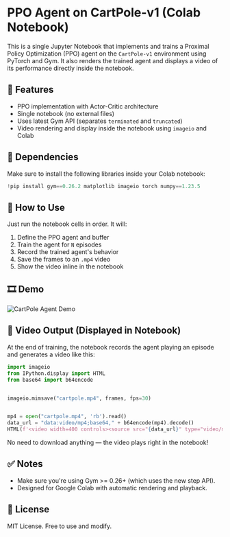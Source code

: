 
# PPO Agent on CartPole-v1 (Colab Notebook)

This is a single Jupyter Notebook that implements and trains a Proximal Policy Optimization (PPO) agent on the `CartPole-v1` environment using PyTorch and Gym. It also renders the trained agent and displays a video of its performance directly inside the notebook.

## 📌 Features

- PPO implementation with Actor-Critic architecture
- Single notebook (no external files)
- Uses latest Gym API (separates `terminated` and `truncated`)
- Video rendering and display inside the notebook using `imageio` and Colab

## 🧪 Dependencies

Make sure to install the following libraries inside your Colab notebook:

```python
!pip install gym==0.26.2 matplotlib imageio torch numpy==1.23.5
````

## 🚀 How to Use

Just run the notebook cells in order. It will:

1. Define the PPO agent and buffer
2. Train the agent for `N` episodes
3. Record the trained agent's behavior
4. Save the frames to an `.mp4` video
5. Show the video inline in the notebook
## 🎞️ Demo

![CartPole Agent Demo](ppo.gif)

## 🎥 Video Output (Displayed in Notebook)

At the end of training, the notebook records the agent playing an episode and generates a video like this:

```python
import imageio
from IPython.display import HTML
from base64 import b64encode


imageio.mimsave("cartpole.mp4", frames, fps=30)


mp4 = open("cartpole.mp4", 'rb').read()
data_url = "data:video/mp4;base64," + b64encode(mp4).decode()
HTML(f'<video width=400 controls><source src="{data_url}" type="video/mp4"></video>')
```

No need to download anything — the video plays right in the notebook!

## ✅ Notes

* Make sure you're using Gym >= 0.26+ (which uses the new step API).
* Designed for Google Colab with automatic rendering and playback.

## 📜 License

MIT License. Free to use and modify.

